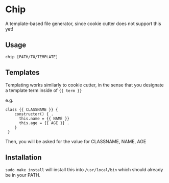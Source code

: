 # Chip

A template-based file generator, since cookie cutter does not support this yet!

## Usage
`chip [PATH/TO/TEMPLATE]`

## Templates

Templating works similarly to cookie cutter, in the sense that you designate a template term inside of `{{ term }}`

e.g.
```
class {{ CLASSNAME }} {  
    constructor() { . 
      this.name = {{ NAME }}  
      this.age = {{ AGE }} . 
    }
 }
```

Then, you will be asked for the value for CLASSNAME, NAME, AGE
## Installation

`sudo make install` will install this into `/usr/local/bin` which should already be in your PATH.
